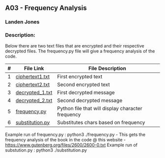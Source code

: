 ##  A03 - Frequency Analysis
### Landen Jones

### Description: 
Below there are two text files that are encrypted and their respective decrypted files. The frequency.py file will give a frequency analysis of the code.

|   #   | File Link | File Description |
| :---: | ----------- | ---------------------- |
|1|<a href="https://github.com/LandenSJones/4663-Cryptography-Jones/blob/master/Assignments/A03/ciphertext1.txt">ciphertext1.txt</a>|First encrypted text        |
|2|<a href="https://github.com/LandenSJones/4663-Cryptography-Jones/blob/master/Assignments/A03/ciphertext2.txt">ciphertext2.txt</a>|Second encrypted text         |
|3|<a href="https://github.com/LandenSJones/4663-Cryptography-Jones/blob/master/Assignments/A03/decrypted_1.txt">decrypted_1.txt</a>|First decrypted message|
|4|<a href="https://github.com/LandenSJones/4663-Cryptography-Jones/blob/master/Assignments/A03/decrypted_2.txt">decrypted_2.txt</a>|Second decrypted message|
|5|<a href="https://github.com/LandenSJones/4663-Cryptography-Jones/blob/master/Assignments/A03/frequency.py">frequency.py</a>|Python file that will display character frequency|
|6|<a href="https://github.com/LandenSJones/4663-Cryptography-Jones/blob/master/Assignments/A03/substitution.py">substitution.py</a>|Substitutes chars based on frequency|

Example run of frequency.py : python3 ./frequency.py
    - This gets the frequency analysis of the book in the code @ this website - https://www.gutenberg.org/files/2600/2600-0.txt
Example run of substution.py : python3 ./substitution.py
